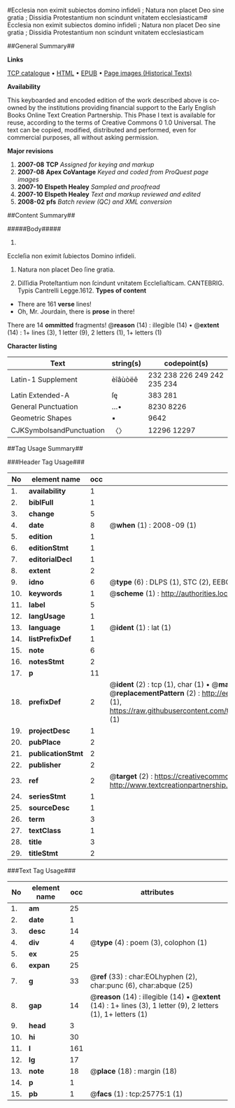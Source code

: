 #Ecclesia non eximit subiectos domino infideli ; Natura non placet Deo sine gratia ; Dissidia Protestantium non scindunt vnitatem ecclesiasticam#
Ecclesia non eximit subiectos domino infideli ; Natura non placet Deo sine gratia ; Dissidia Protestantium non scindunt vnitatem ecclesiasticam

##General Summary##

**Links**

[TCP catalogue](http://www.ota.ox.ac.uk/tcp/)  • 
[HTML](http://tei.it.ox.ac.uk/tcp/Texts-HTML/free/A17/A17754.html)  • 
[EPUB](http://tei.it.ox.ac.uk/tcp/Texts-EPUB/free/A17/A17754.epub) • 
[Page images (Historical Texts)](https://data.historicaltexts.jisc.ac.uk/view?pubId=eebo-22832078e&pageId=eebo-22832078e-25775-1)

**Availability**

This keyboarded and encoded edition of the
	       work described above is co-owned by the institutions
	       providing financial support to the Early English Books
	       Online Text Creation Partnership. This Phase I text is
	       available for reuse, according to the terms of Creative
	       Commons 0 1.0 Universal. The text can be copied,
	       modified, distributed and performed, even for
	       commercial purposes, all without asking permission.

**Major revisions**

1. __2007-08__ __TCP__ *Assigned for keying and markup*
1. __2007-08__ __Apex CoVantage__ *Keyed and coded from ProQuest page images*
1. __2007-10__ __Elspeth Healey__ *Sampled and proofread*
1. __2007-10__ __Elspeth Healey__ *Text and markup reviewed and edited*
1. __2008-02__ __pfs__ *Batch review (QC) and XML conversion*

##Content Summary##

#####Body#####

1. 
Eccleſia non eximit ſubiectos Domino infideli.

1. Natura non placet Deo ſine gratia.

1. Diſſidia Proteſtantium non ſcindunt vnitatem Eccleſiaſticam.
CANTEBRIG. Typis Cantrelli Legge.1612.
**Types of content**

  * There are 161 **verse** lines!
  * Oh, Mr. Jourdain, there is **prose** in there!

There are 14 **ommitted** fragments! 
 @__reason__ (14) : illegible (14)  •  @__extent__ (14) : 1+ lines (3), 1 letter (9), 2 letters (1), 1+ letters (1)

**Character listing**


|Text|string(s)|codepoint(s)|
|---|---|---|
|Latin-1 Supplement|èîâùòëê|232 238 226 249 242 235 234|
|Latin Extended-A|ſę|383 281|
|General Punctuation|…•|8230 8226|
|Geometric Shapes|▪|9642|
|CJKSymbolsandPunctuation|〈〉|12296 12297|

##Tag Usage Summary##

###Header Tag Usage###

|No|element name|occ|attributes|
|---|---|---|---|
|1.|__availability__|1||
|2.|__biblFull__|1||
|3.|__change__|5||
|4.|__date__|8| @__when__ (1) : 2008-09 (1)|
|5.|__edition__|1||
|6.|__editionStmt__|1||
|7.|__editorialDecl__|1||
|8.|__extent__|2||
|9.|__idno__|6| @__type__ (6) : DLPS (1), STC (2), EEBO-CITATION (1), OCLC (1), VID (1)|
|10.|__keywords__|1| @__scheme__ (1) : http://authorities.loc.gov/ (1)|
|11.|__label__|5||
|12.|__langUsage__|1||
|13.|__language__|1| @__ident__ (1) : lat (1)|
|14.|__listPrefixDef__|1||
|15.|__note__|6||
|16.|__notesStmt__|2||
|17.|__p__|11||
|18.|__prefixDef__|2| @__ident__ (2) : tcp (1), char (1)  •  @__matchPattern__ (2) : ([0-9\-]+):([0-9IVX]+) (1), (.+) (1)  •  @__replacementPattern__ (2) : http://eebo.chadwyck.com/downloadtiff?vid=$1&page=$2 (1), https://raw.githubusercontent.com/textcreationpartnership/Texts/master/tcpchars.xml#$1 (1)|
|19.|__projectDesc__|1||
|20.|__pubPlace__|2||
|21.|__publicationStmt__|2||
|22.|__publisher__|2||
|23.|__ref__|2| @__target__ (2) : https://creativecommons.org/publicdomain/zero/1.0/ (1), http://www.textcreationpartnership.org/docs/. (1)|
|24.|__seriesStmt__|1||
|25.|__sourceDesc__|1||
|26.|__term__|3||
|27.|__textClass__|1||
|28.|__title__|3||
|29.|__titleStmt__|2||


###Text Tag Usage###

|No|element name|occ|attributes|
|---|---|---|---|
|1.|__am__|25||
|2.|__date__|1||
|3.|__desc__|14||
|4.|__div__|4| @__type__ (4) : poem (3), colophon (1)|
|5.|__ex__|25||
|6.|__expan__|25||
|7.|__g__|33| @__ref__ (33) : char:EOLhyphen (2), char:punc (6), char:abque (25)|
|8.|__gap__|14| @__reason__ (14) : illegible (14)  •  @__extent__ (14) : 1+ lines (3), 1 letter (9), 2 letters (1), 1+ letters (1)|
|9.|__head__|3||
|10.|__hi__|30||
|11.|__l__|161||
|12.|__lg__|17||
|13.|__note__|18| @__place__ (18) : margin (18)|
|14.|__p__|1||
|15.|__pb__|1| @__facs__ (1) : tcp:25775:1 (1)|
